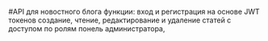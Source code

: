 #API для новостного блога
функции:
  вход и регистрация на основе JWT токенов
  создание, чтение, редактирование и удаление статей с доступом по ролям
  понель администратора,
